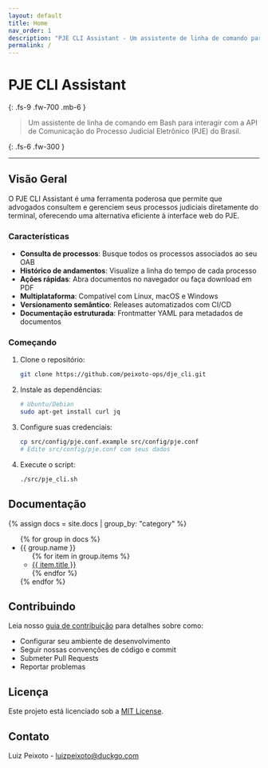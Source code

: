```yaml
---
layout: default
title: Home
nav_order: 1
description: "PJE CLI Assistant - Um assistente de linha de comando para o PJE"
permalink: /
---
```


# PJE CLI Assistant

{: .fs-9 .fw-700 .mb-6 }

> Um assistente de linha de comando em Bash para interagir com a API de Comunicação do Processo Judicial Eletrônico (PJE) do Brasil.

{: .fs-6 .fw-300 }

---

## Visão Geral

O PJE CLI Assistant é uma ferramenta poderosa que permite que advogados consultem e gerenciem seus processos judiciais diretamente do terminal, oferecendo uma alternativa eficiente à interface web do PJE.

### Características

- **Consulta de processos**: Busque todos os processos associados ao seu OAB
- **Histórico de andamentos**: Visualize a linha do tempo de cada processo
- **Ações rápidas**: Abra documentos no navegador ou faça download em PDF
- **Multiplataforma**: Compatível com Linux, macOS e Windows
- **Versionamento semântico**: Releases automatizados com CI/CD
- **Documentação estruturada**: Frontmatter YAML para metadados de documentos

### Começando

1. Clone o repositório:
   ```bash
   git clone https://github.com/peixoto-ops/dje_cli.git
   ```

2. Instale as dependências:
   ```bash
   # Ubuntu/Debian
   sudo apt-get install curl jq
   ```

3. Configure suas credenciais:
   ```bash
   cp src/config/pje.conf.example src/config/pje.conf
   # Edite src/config/pje.conf com seus dados
   ```

4. Execute o script:
   ```bash
   ./src/pje_cli.sh
   ```

## Documentação

{% assign docs = site.docs | group_by: "category" %}

<ul>
{% for group in docs %}
  <li>{{ group.name }}
    <ul>
    {% for item in group.items %}
      <li><a href="{{ item.url | relative_url }}">{{ item.title }}</a></li>
    {% endfor %}
    </ul>
  </li>
{% endfor %}
</ul>

## Contribuindo

Leia nosso [guia de contribuição](./docs/guia/contribuicao.md) para detalhes sobre como:

- Configurar seu ambiente de desenvolvimento
- Seguir nossas convenções de código e commit
- Submeter Pull Requests
- Reportar problemas

## Licença

Este projeto está licenciado sob a [MIT License](./LICENSE).

## Contato

Luiz Peixoto - [luizpeixoto@duckgo.com](mailto:luizpeixoto@duckgo.com)
